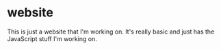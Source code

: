 # website
This is just a website that I'm working on. It's really basic and just has the JavaScript stuff I'm working on.
